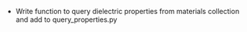 - Write function to query dielectric properties from materials collection and add to query_properties.py